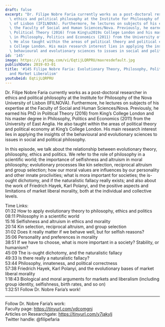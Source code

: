 ```yaml
---
draft: false
excerpt: "Dr. Filipe Nobre Faria currently works as a post-doctoral researcher in\
  \ ethics and political philosophy at the Institute for Philosophy of the Nova University\
  \ of Lisbon (IFILNOVA). Furthermore, he lectures on subjects of his expertise at\
  \ the Faculty of Social and Human Sciences/Nova. Previously, he earned his PhD in\
  \ Political Theory (2016) from King\u2019s College London and his master degree\
  \ in Philosophy, Politics and Economics (2011) from the University of East Anglia.\
  \ He also taught within the areas of political theory and political economy at King\u2019\
  s College London. His main research interest lies in applying the insights of the\
  \ behavioural and evolutionary sciences to issues in social and political philosophy."
id: '145'
image: https://i.ytimg.com/vi/EqtijLQRPRU/maxresdefault.jpg
publishDate: 2019-03-01
title: '#145 Filipe Nobre Faria: Evolutionary Theory, Philosophy, Politics, Ethics,
  and Market Liberalism'
youtubeid: EqtijLQRPRU
---
```

Dr. Filipe Nobre Faria currently works as a post-doctoral researcher in ethics and political philosophy at the Institute for Philosophy of the Nova University of Lisbon (IFILNOVA). Furthermore, he lectures on subjects of his expertise at the Faculty of Social and Human Sciences/Nova. Previously, he earned his PhD in Political Theory (2016) from King’s College London and his master degree in Philosophy, Politics and Economics (2011) from the University of East Anglia. He also taught within the areas of political theory and political economy at King’s College London. His main research interest lies in applying the insights of the behavioural and evolutionary sciences to issues in social and political philosophy.

In this episode, we talk about the relationship between evolutionary theory, philosophy, ethics and politics. We refer to the role of philosophy in a scientific world; the importance of selfishness and altruism in moral philosophy; evolutionary processes like kin selection, reciprocal altruism and group selection; how our moral values are influences by our personality and other innate proclivities; what is mora important for societies; the is-ought dichotomy, and if the naturalistic fallacy really exists; and also about the work of Friedrich Hayek, Karl Polanyi, and the positive aspects and limitations of market liberal morality, both at the individual and collective levels. 

Time Links:  
01:32  How to apply evolutionary theory to philosophy, ethics and politics  
08:11  Philosophy in a scientific world                                
15:16  Selfishness and altruism in ethics and morality                 
20:14  Kin selection, reciprocal altruism, and group selection                
31:02  Does it really matter if we behave well, but for selfish reasons?    
35:06  Personality and preferences in morality   
38:51  If we have to choose, what is more important in a society? Stability, or humanism?          
45:09  The is-ought dichotomy, and the naturalistic fallacy        
49:33  Is there really a naturalistic fallacy?  
53:44  Philosophy, innateness, and political correctness     
57:38  Friedrich Hayek, Karl Polanyi, and the evolutionary bases of market liberal morality  
1:18:43  Biological and moral arguments for markets and liberalism (including group identity, selfishness, birth rates, and so on)  
1:32:51  Follow Dr. Nobre Faria’s work!      

---

Follow Dr. Nobre Faria’s work:  
Faculty page: https://tinyurl.com/ydcomgnj  
Articles on Researchgate: https://tinyurl.com/y7jakylj   
Twitter handle: @filipefaria
